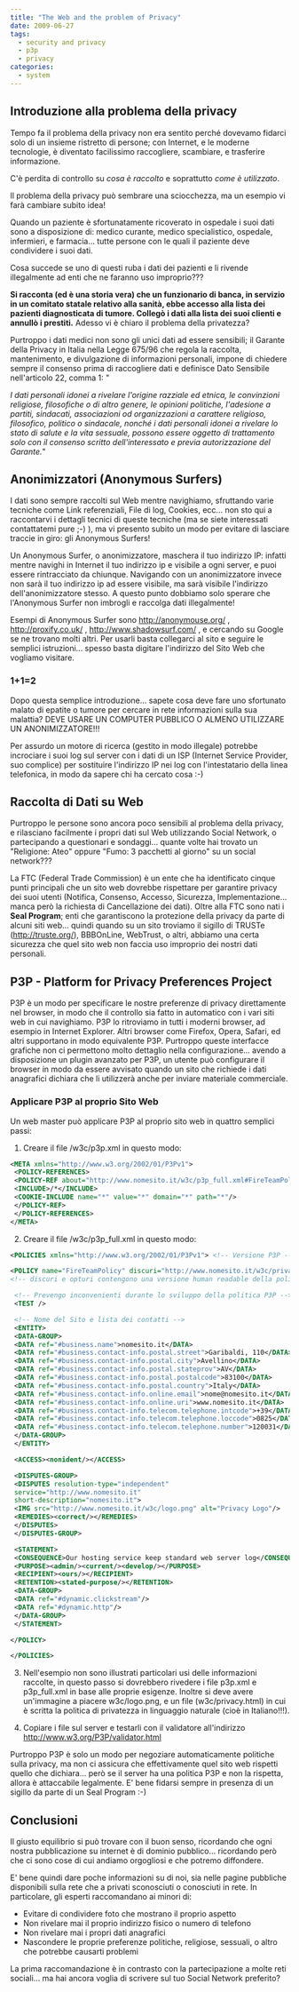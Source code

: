 ```yaml
---
title: "The Web and the problem of Privacy"
date: 2009-06-27
tags:
  - security and privacy
  - p3p
  - privacy
categories:
  - system
---
```

## Introduzione alla problema della privacy

Tempo fa il problema della privacy non era sentito perché dovevamo fidarci solo di un insieme ristretto di persone; con Internet, e le moderne tecnologie, è diventato facilissimo raccogliere, scambiare, e trasferire informazione.

C'è perdita di controllo su _cosa è raccolto_ e soprattutto _come è utilizzato_.

Il problema della privacy può sembrare una sciocchezza, ma un esempio vi farà cambiare subito idea!

Quando un paziente è sfortunatamente ricoverato in ospedale i suoi dati sono a disposizione di: medico curante, medico specialistico, ospedale, infermieri, e farmacia... tutte persone con le quali il paziente deve condividere i suoi dati.

Cosa succede se uno di questi ruba i dati dei pazienti e li rivende illegalmente ad enti che ne faranno uso improprio???

**Si racconta (ed è una storia vera) che un funzionario di banca, in servizio in un comitato statale relativo alla sanità, ebbe accesso alla lista dei pazienti diagnosticata di tumore. Collegò i dati alla lista dei suoi clienti e annullò i prestiti.** Adesso vi è chiaro il problema della privatezza?

<!-- truncate -->

Purtroppo i dati medici non sono gli unici dati ad essere sensibili; il Garante della Privacy in Italia nella Legge 675/96 che regola la raccolta, mantenimento, e divulgazione di informazioni personali, impone di chiedere sempre il consenso prima di raccogliere dati e definisce Dato Sensibile nell'articolo 22, comma 1: "

_I dati personali idonei a rivelare l'origine razziale ed etnica, le convinzioni religiose, filosofiche o di altro genere, le opinioni politiche, l'adesione a partiti, sindacati, associazioni od organizzazioni a carattere religioso, filosofico, politico o sindacale, nonché i dati personali idonei a rivelare lo stato di salute e la vita sessuale, possono essere oggetto di trattamento solo con il consenso scritto dell'interessato e previa autorizzazione del Garante._"

## Anonimizzatori (Anonymous Surfers)

I dati sono sempre raccolti sul Web mentre navighiamo, sfruttando varie tecniche come Link referenziali, File di log, Cookies, ecc... non sto qui a raccontarvi i dettagli tecnici di queste tecniche (ma se siete interessati contattatemi pure ;-) ), ma vi presento subito un modo per evitare di lasciare traccie in giro: gli Anonymous Surfers!

Un Anonymous Surfer, o anonimizzatore, maschera il tuo indirizzo IP: infatti mentre navighi in Internet il tuo indirizzo ip e visibile a ogni server, e puoi essere rintracciato da chiunque. Navigando con un anonimizzatore invece non sarà il tuo indirizzo ip ad essere visibile, ma sarà visibile l'indirizzo dell'anonimizzatore stesso. A questo punto dobbiamo solo sperare che l'Anonymous Surfer non imbrogli e raccolga dati illegalmente!

Esempi di Anonymous Surfer sono http://anonymouse.org/ , http://proxify.co.uk/ , http://www.shadowsurf.com/ , e cercando su Google se ne trovano molti altri. Per usarli basta collegarci al sito e seguire le semplici istruzioni... spesso basta digitare l'indirizzo del Sito Web che vogliamo visitare.

### 1+1=2

Dopo questa semplice introduzione... sapete cosa deve fare uno sfortunato malato di epatite o tumore per cercare in rete informazioni sulla sua malattia? DEVE USARE UN COMPUTER PUBBLICO O ALMENO UTILIZZARE UN ANONIMIZZATORE!!!

Per assurdo un motore di ricerca (gestito in modo illegale) potrebbe incrociare i suoi log sul server con i dati di un ISP (Internet Service Provider, suo complice) per sostituire l'indirizzo IP nei log con l'intestatario della linea telefonica, in modo da sapere chi ha cercato cosa :-)

## Raccolta di Dati su Web

Purtroppo le persone sono ancora poco sensibili al problema della privacy, e rilasciano facilmente i propri dati sul Web utilizzando Social Network, o partecipando a questionari e sondaggi... quante volte hai trovato un "Religione: Ateo" oppure "Fumo: 3 pacchetti al giorno" su un social network???

La FTC (Federal Trade Commission) è un ente che ha identificato cinque punti principali che un sito web dovrebbe rispettare per garantire privacy dei suoi utenti (Notifica, Consenso, Accesso, Sicurezza, Implementazione... manca però la richiesta di Cancellazione dei dati). Oltre alla FTC sono nati i **Seal Program**; enti che garantiscono la protezione della privacy da parte di alcuni siti web... quindi quando su un sito troviamo il sigillo di TRUSTe (http://truste.org/), BBBOnLine, WebTrust, o altri, abbiamo una certa sicurezza che quel sito web non faccia uso improprio dei nostri dati personali.

## P3P - Platform for Privacy Preferences Project

P3P è un modo per specificare le nostre preferenze di privacy direttamente nel browser, in modo che il controllo sia fatto in automatico con i vari siti web in cui navighiamo. P3P lo ritroviamo in tutti i moderni browser, ad esempio in Internet Explorer. Altri browser come Firefox, Opera, Safari, ed altri supportano in modo equivalente P3P. Purtroppo queste interfacce grafiche non ci permettono molto dettaglio nella configurazione... avendo a disposizione un plugin avanzato per P3P, un utente può configurare il browser in modo da essere avvisato quando un sito che richiede i dati anagrafici dichiara che li utilizzerà anche per inviare materiale commerciale.

### Applicare P3P al proprio Sito Web

Un web master può applicare P3P al proprio sito web in quattro semplici passi:

1) Creare il file /w3c/p3p.xml in questo modo:

```xml
<META xmlns="http://www.w3.org/2002/01/P3Pv1">
 <POLICY-REFERENCES>
 <POLICY-REF about="http://www.nomesito.it/w3c/p3p_full.xml#FireTeamPolicy">
 <INCLUDE>/*</INCLUDE>
 <COOKIE-INCLUDE name="*" value="*" domain="*" path="*"/>
 </POLICY-REF>
 </POLICY-REFERENCES>
</META>
```

2) Creare il file /w3c/p3p_full.xml in questo modo:

```xml
<POLICIES xmlns="http://www.w3.org/2002/01/P3Pv1"> <!-- Versione P3P -->

<POLICY name="FireTeamPolicy" discuri="http://www.nomesito.it/w3c/privacy.html" opturi="http://www.nomesito.it/w3c/privacy.html">
<!-- discuri e opturi contengono una versione human readable della politica p3p -->

 <!-- Prevengo inconvenienti durante lo sviluppo della politica P3P -->
 <TEST />

 <!-- Nome del Sito e lista dei contatti -->
 <ENTITY>
 <DATA-GROUP>
 <DATA ref="#business.name">nomesito.it</DATA>
 <DATA ref="#business.contact-info.postal.street">Garibaldi, 110</DATA>
 <DATA ref="#business.contact-info.postal.city">Avellino</DATA>
 <DATA ref="#business.contact-info.postal.stateprov">AV</DATA>
 <DATA ref="#business.contact-info.postal.postalcode">83100</DATA>
 <DATA ref="#business.contact-info.postal.country">Italy</DATA>
 <DATA ref="#business.contact-info.online.email">nome@nomesito.it</DATA>
 <DATA ref="#business.contact-info.online.uri">www.nomesito.it</DATA>
 <DATA ref="#business.contact-info.telecom.telephone.intcode">+39</DATA>
 <DATA ref="#business.contact-info.telecom.telephone.loccode">0825</DATA>
 <DATA ref="#business.contact-info.telecom.telephone.number">120031</DATA>
 </DATA-GROUP>
 </ENTITY>

 <ACCESS><nonident/></ACCESS>

 <DISPUTES-GROUP>
 <DISPUTES resolution-type="independent"
 service="http://www.nomesito.it"
 short-description="nomesito.it">
 <IMG src="http://www.nomesito.it/w3c/logo.png" alt="Privacy Logo"/>
 <REMEDIES><correct/></REMEDIES>
 </DISPUTES>
 </DISPUTES-GROUP>

 <STATEMENT>
 <CONSEQUENCE>Our hosting service keep standard web server log</CONSEQUENCE>
 <PURPOSE><admin/><current/><develop/></PURPOSE>
 <RECIPIENT><ours/></RECIPIENT>
 <RETENTION><stated-purpose/></RETENTION>
 <DATA-GROUP>
 <DATA ref="#dynamic.clickstream"/>
 <DATA ref="#dynamic.http"/>
 </DATA-GROUP>
 </STATEMENT>

</POLICY>

</POLICIES>
```

3) Nell'esempio non sono illustrati particolari usi delle informazioni raccolte, in questo passo si dovrebbero rivedere i file p3p.xml e p3p_full.xml in base alle proprie esigenze. Inoltre si deve avere un'immagine a piacere w3c/logo.png, e un file (w3c/privacy.html) in cui è scritta la politica di privatezza in linguaggio naturale (cioè in Italiano!!!).

4) Copiare i file sul server e testarli con il validatore all'indirizzo http://www.w3.org/P3P/validator.html

Purtroppo P3P è solo un modo per negoziare automaticamente politiche sulla privacy, ma non ci assicura che effettivamente quel sito web rispetti quello che dichiara... però se il server ha una politica P3P e non la rispetta, allora è attaccabile legalmente. E' bene fidarsi sempre in presenza di un sigillo da parte di un Seal Program :-)

## Conclusioni

Il giusto equilibrio si può trovare con il buon senso, ricordando che ogni nostra pubblicazione su internet è di dominio pubblico... ricordando però che ci sono cose di cui andiamo orgogliosi e che potremo diffondere.

E' bene quindi dare poche informazioni su di noi, sia nelle pagine pubbliche disponibili sulla rete che a privati sconosciuti o conosciuti in rete. In particolare, gli esperti raccomandano ai minori di:

  * Evitare di condividere foto che mostrano il proprio aspetto
  * Non rivelare mai il proprio indirizzo fisico o numero di telefono
  * Non rivelare mai i propri dati anagrafici
  * Nascondere le proprie preferenze politiche, religiose, sessuali, o altro che potrebbe causarti problemi

La prima raccomandazione è in contrasto con la partecipazione a molte reti sociali... ma hai ancora voglia di scrivere sul tuo Social Network preferito?
